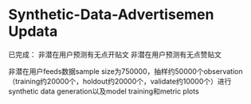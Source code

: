 # Synthetic-Data-Advertisemen Updata
已完成：
非潜在用户预测有无点开贴文
非潜在用户预测有无点赞贴文

非潜在用户feeds数据sample size为750000，抽样约50000个observation（training约20000个，holdout约20000个，validate约10000个）进行synthetic data generation以及model training和metric plots
